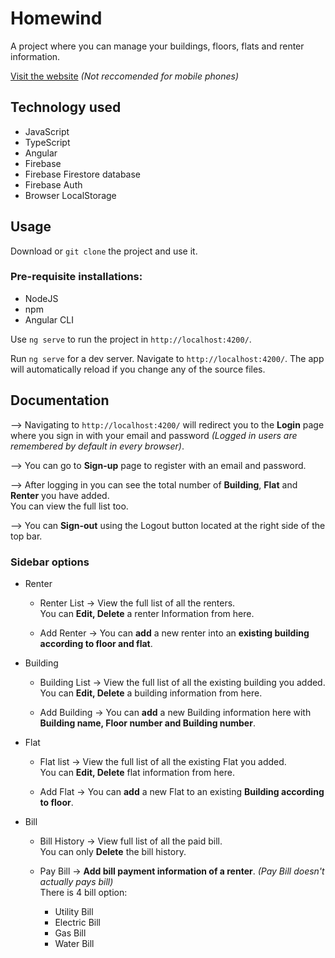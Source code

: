 # Homewind

A project where you can manage your buildings, floors, flats and renter information.

[Visit the website](https://homewind.netlify.app/login) *(Not reccomended for mobile phones)*

## Technology used

- JavaScript
- TypeScript
- Angular
- Firebase
- Firebase Firestore database
- Firebase Auth
- Browser LocalStorage

## Usage

Download or `git clone` the project and use it.

### Pre-requisite installations:

- NodeJS
- npm
- Angular CLI

Use `ng serve` to run the project in `http://localhost:4200/`.

Run `ng serve` for a dev server. Navigate to `http://localhost:4200/`. The app will automatically reload if you change any of the source files.

## Documentation

--> Navigating to `http://localhost:4200/` will redirect you to the **Login** page where you sign in with your email and password *(Logged in users are remembered by default in every browser)*.

--> You can go to **Sign-up** page to register with an email and password.

--> After logging in you can see the total number of **Building**, **Flat** and **Renter** you have added.<br>
You can view the full list too.

--> You can **Sign-out** using the Logout button located at the right side of the top bar.

### Sidebar options

- Renter

    - Renter List -> View the full list of all the renters.<br>
	You can **Edit, Delete** a renter Information from here.

    - Add Renter -> You can **add** a new renter into an **existing building according to floor and flat**.

- Building

    - Building List -> View the full list of all the existing building you added.<br>
	You can **Edit, Delete** a building information from here.

    - Add Building -> You can **add** a new Building information here with **Building name, Floor number and Building number**.

- Flat

    - Flat list -> View the full list of all the existing Flat you added.<br>
	You can **Edit, Delete** flat information from here.

    - Add Flat -> You can **add** a new Flat to an existing **Building according to floor**.

- Bill

    - Bill History -> View full list of all the paid bill.<br>
        You can only **Delete** the bill history.

    - Pay Bill -> **Add bill payment information of a renter**.
	*(Pay Bill doesn't actually pays bill)*<br>
	There is 4 bill option: 
		- Utility Bill
		- Electric Bill
		- Gas Bill
		- Water Bill
	
